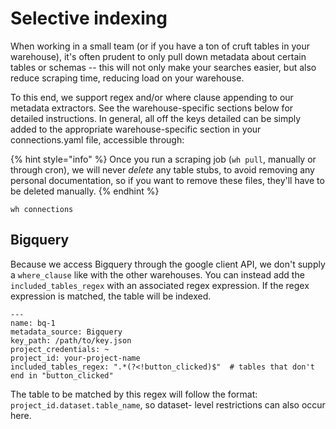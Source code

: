 # Selective indexing

When working in a small team \(or if you have a ton of cruft tables in your warehouse\), it's often prudent to only pull down metadata about certain tables or schemas -- this will not only make your searches easier, but also reduce scraping time, reducing load on your warehouse.

To this end, we support regex and/or where clause appending to our metadata extractors. See the warehouse-specific sections below for detailed instructions. In general, all off the keys detailed can be simply added to the appropriate warehouse-specific section in your connections.yaml file, accessible through:

{% hint style="info" %}
Once you run a scraping job \(`wh pull`, manually or through cron\), we will never _delete_ any table stubs, to avoid removing any personal documentation, so if you want to remove these files, they'll have to be deleted manually.
{% endhint %}

```text
wh connections
```

## Bigquery

Because we access Bigquery through the google client API, we don't supply a `where_clause` like with the other warehouses. You can instead add the `included_tables_regex` with an associated regex expression. If the regex expression is matched, the table will be indexed.

```text
---
name: bq-1
metadata_source: Bigquery
key_path: /path/to/key.json
project_credentials: ~
project_id: your-project-name
included_tables_regex: ".*(?<!button_clicked)$"  # tables that don't end in "button_clicked" 
```

The table to be matched by this regex will follow the format: `project_id.dataset.table_name`, so dataset- level restrictions can also occur here.


